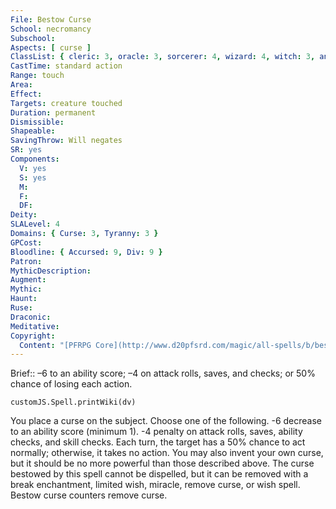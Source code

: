 ```yaml
---
File: Bestow Curse
School: necromancy
Subschool: 
Aspects: [ curse ]
ClassList: { cleric: 3, oracle: 3, sorcerer: 4, wizard: 4, witch: 3, antipaladin: 3, bloodrager: 4, shaman: 3, occultist: 3, mesmerist: 3, spiritualist: 3, medium: 2 }
CastTime: standard action
Range: touch
Area: 
Effect: 
Targets: creature touched
Duration: permanent
Dismissible: 
Shapeable: 
SavingThrow: Will negates
SR: yes
Components:
  V: yes
  S: yes
  M: 
  F: 
  DF: 
Deity: 
SLALevel: 4
Domains: { Curse: 3, Tyranny: 3 }
GPCost: 
Bloodline: { Accursed: 9, Div: 9 }
Patron: 
MythicDescription: 
Augment: 
Mythic: 
Haunt: 
Ruse: 
Draconic: 
Meditative: 
Copyright:
  Content: "[PFRPG Core](http://www.d20pfsrd.com/magic/all-spells/b/bestow-curse)"
---
```

Brief:: –6 to an ability score; –4 on attack rolls, saves, and checks; or 50% chance of losing each action.

```dataviewjs
customJS.Spell.printWiki(dv)
```

You place a curse on the subject. Choose one of the following. -6 decrease to an ability score (minimum 1).  -4 penalty on attack rolls, saves, ability checks, and skill checks.  Each turn, the target has a 50% chance to act normally; otherwise, it takes no action. You may also invent your own curse, but it should be no more powerful than those described above. The curse bestowed by this spell cannot be dispelled, but it can be removed with a break enchantment, limited wish, miracle, remove curse, or wish spell. Bestow curse counters remove curse.
